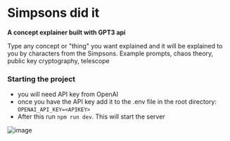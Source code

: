 # Simpsons did it
**A concept explainer built with GPT3 api**

Type any concept or "thing" you want explained and it will be explained to you by characters from the Simpsons. Example prompts, chaos theory, public key cryptography, telescope

### Starting the project
- you will need API key from OpenAI 
- once you have the API key add it to the .env file in the root directory: `OPENAI_API_KEY=<APIKEY>`
- After this run `npm run dev`. This will start the server


![image](https://user-images.githubusercontent.com/24369269/225172179-b889c335-1cc7-4c79-a62c-95dd48cec426.png)
